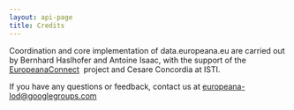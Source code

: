 ```yaml
---
layout: api-page
title: Credits
---
```


Coordination and core implementation of data.europeana.eu are carried out by Bernhard Haslhofer and Antoine Isaac, with the support of the [EuropeanaConnect](http://europeanaconnect.eu/) &nbsp;project and Cesare Concordia at ISTI. 

If you have any questions or feedback, contact us at [europeana-lod@googlegroups.com](europeana-lod@googlegroups.com)


